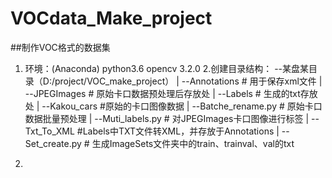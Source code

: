 # VOCdata_Make_project
##制作VOC格式的数据集
1. 环境：(Anaconda)
    python3.6 
    opencv 3.2.0
2.创建目录结构：
--某盘某目录（D:/project/VOC_make_project）
  |
  --Annotations # 用于保存xml文件
  |
  --JPEGImages  # 原始卡口数据预处理后存放处
  |
  --Labels      # 生成的txt存放处
  |
  --Kakou_cars  #原始的卡口图像数据
  |
  --Batche_rename.py # 原始卡口数据批量预处理
  |
  --Muti_labels.py   # 对JPEGImages卡口图像进行标签
  |
  --Txt_To_XML  #Labels中TXT文件转XML，并存放于Annotations
  |
  --Set_create.py # 生成ImageSets文件夹中的train、trainval、val的txt

  
  3.
